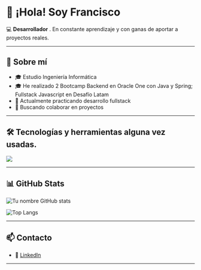 # 👋 ¡Hola! Soy Francisco  

💻 **Desarrollador**
. En constante aprendizaje y con ganas de aportar a proyectos reales.  

---

## 🚀 Sobre mí  
- 🎓 Estudio Ingeniería Informática  
- 🎓 He realizado 2 Bootcamp Backend en Oracle One con Java y Spring; Fullstack Javascript en Desafío Latam  
- 🌱 Actualmente practicando desarrollo fullstack 
- 🤝 Buscando colaborar en proyectos

---

## 🛠️ Tecnologías y herramientas alguna vez usadas.
<p>
  <img src="https://skillicons.dev/icons?i=js,ts,java,spring,react,nodejs,express,bootstrap,tailwind,html,css,git,github,mysql,postgres" />
</p>

---

## 📊 GitHub Stats
![Tu nombre GitHub stats](https://github-readme-stats.vercel.app/api?username=framirezj&show_icons=true&theme=tokyonight)

![Top Langs](https://github-readme-stats.vercel.app/api/top-langs/?username=framirezj&layout=compact&theme=tokyonight)

---

## 📫 Contacto 
- 💼 [LinkedIn](https://www.linkedin.com/in/framirezj2916)

---


